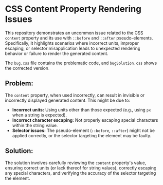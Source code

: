 # CSS Content Property Rendering Issues

This repository demonstrates an uncommon issue related to the CSS `content` property and its use with `::before` and `::after` pseudo-elements.  Specifically, it highlights scenarios where incorrect units, improper escaping, or selector misapplication leads to unexpected rendering behavior or failure to render the generated content.

The `bug.css` file contains the problematic code, and `bugSolution.css` shows the corrected version.

## Problem:

The `content` property, when used incorrectly, can result in invisible or incorrectly displayed generated content. This might be due to:

* **Incorrect units:** Using units other than those expected (e.g., using `px` when a string is expected).
* **Incorrect character escaping:**  Not properly escaping special characters within the string value.
* **Selector issues:** The pseudo-element (`::before`, `::after`) might not be applied correctly, or the selector targeting the element may be faulty.

## Solution:

The solution involves carefully reviewing the `content` property's value, ensuring correct units (or lack thereof for string values), correctly escaping any special characters, and verifying the accuracy of the selector targeting the element.